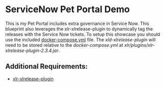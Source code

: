# ServiceNow Pet Portal Demo

This is my Pet Portal includes extra governance in Service Now.  This blueprint also leverages the xlr-xlrelease-plugin to dynamically tag the releases with the Service Now tickets.  To setup this showcase you should use the included [docker-compose.yml](docker-compose.yml) file.  The *xld-xlrelease-plugin* will need to be stored relative to the *docker-compose.yml* at *xlr/plugins/xlr-xlrelease-plugin-2.3.4.jar*.

## Additional Requirements:
  * [xlr-xlrelease-plugin](https://github.com/xebialabs-community/xlr-xlrelease-plugin)
